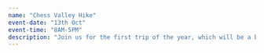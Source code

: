 ```yaml
---
name: "Chess Valley Hike"
event-date: "13th Oct"
event-time: "8AM-5PM"
description: "Join us for the first trip of the year, which will be a beautiful hike in the Chess Valley. Sign up to our mailing list for details!"
---
```

